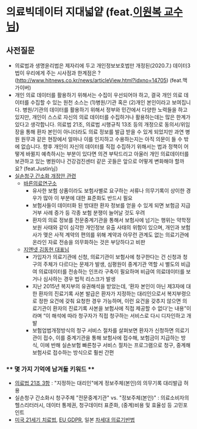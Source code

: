 # 의료빅데이터 지대넓얕 (feat.[이원복 교수님](http://www.wkforum.org/WKF/2018/kor/html/speakerintroduce/popup.php?spuid=3161))

## 사전질문 
  - 의료법과 생명윤리법은 제자리에 두고 개인정보보호법만 개정된(2020.7.) 데이터3법이 우리에게 주는 시사점과 한계점은 ? (http://www.hitnews.co.kr/news/articleView.html?idxno=14705) (feat.맥가이버)
  - 개인 의료 데이터를 활용하기 위해서는 수집이 우선되어야 하고, 결국 개인 의료 데이터를 수집할 수 있는 원천 소스는 (1)병원/기관 혹은 (2)개인 본인이라고 보여집니다.  병원/기관의 데이터를 활용하기 위해서 정부와 민간에서 다양한 노력들을 하고 있지만, 개인이 스스로 자신의 의료 데이터를 수집하거나 활용하는데는 많은 한계가 있다고 생각합니다.  의료법 21조, 의료법 시행규칙 13조 등의 개정으로 동의서/위임장을 통해 환자 본인이 아니더라도 의료 정보를 발급 받을 수 있게 되었지만 과연 병원 원무과 같은 현장에서 얼마나 이를 인지하고 수용하는지는 아직 의문이 들 수 밖에 없습니다. 향후 개인이 자신의 데이터를 직접 수집하기 위해서는 법과 정책이 어떻게 바뀔지 예측하시는 부분이 있다면 의견 부탁드리고 아울러 개인 의료데이터를 보관하고 있는 병원이나 건강검진센터 같은 곳들은 앞으로 어떻게 변화해야 할까요? (feat.Justin님)
  - [실손청구 간소화 개정안 관련](http://likms.assembly.go.kr/bill/billDetail.do?billId=PRC_D2G1Q0J4F1B2D1Z7K0A4G0T6D3W8X9&ageFrom=21&ageTo=21)
    - [바른의료연구소](http://www.bosa.co.kr/news/articleView.html?idxno=2148790) 
      - 유사한 보험 상품이라도 보험사별로 요구하는 서류나 의무기록이 상이한 경우가 많아 이 부분에 대한 표준화도 반드시 필요
      - 보험사들이 데이터화 된 방대한 환자 정보를 얻을 수 있게 되면 보험금 지급 거부 사례 증가 등 각종 보험 분쟁이 늘어날 것도 우려
      - 환자의 의료 정보를 전문중계기관을 통해서 보험사에 넘기는 행위는 약학정보원 사태와 같이 심각한 개인정보 유출 사태의 위험이 있으며, 개인과 보험사가 맺은 사적 계약의 편의를 위해 계약과 아무런 관계도 없는 의료기관에 온라인 자료 전송을 의무화하는 것은 부당하다고 비판
    - [지앤넷 김동헌 대표님](http://www.newsmp.com/news/articleView.html?idxno=213928)
      - 가입자가 의료기관에 신청, 의료기관이 보험사에 청구한다는 건 신청과 청구의 주체가 다르다는 문제가 발생, 심평원이 중계기관 역할 시 별도의 비급여 의료데이터를 전송하는 인프라 구축이 필요하며 비급여 의료데이터를 보거나 심사하는 경우 법적 리스크가 발생
      - 지난 2015년 복지부의 유권해석을 받았는데, ‘환자 본인이 아닌 제3자에 대한 환자의 진료기록 사본 발급은 환자가 지정하는 대리인으로서 복지부령으로 정한 요건에 갖춰 요청한 경우 가능하며, 이런 요건을 갖추지 않으면 의료기관이 환자의 진료기록 사본을 보험사에 직접 제공할 수 없다’는 내용”이라며 “이 해석에 따라 청구자가 직접 청구하는 서비스로 다시 디자인하고 개발
      - 보험업법개정방식의 청구 서비스 절차를 살펴보면 환자가 신청하면 의료기관이 접수, 이를 중계기관을 통해 보험사에 접수해, 보험금이 지급하는 방식, 이에 반해 실손보험 빠른청구 서비스 절차는 프로그램으로 청구, 중계해 보험사로 접수하는 방식으로 훨씬 간편

### ** 몇 가지 기억에 남겨둘 키워드 **

  - [의료법 21조 3항](https://law.go.kr/%EB%B2%95%EB%A0%B9/%EC%9D%98%EB%A3%8C%EB%B2%95/%EC%A0%9C21%EC%A1%B0) : "지정하는 대리인"에게 정보주체(본인)의 의무기록 대리발급 허용
  - 실손청구 간소화시 청구주체 "전문중계기관" vs. "정보주체(본인)" : 의료소비자의 헬스리터러시, 데이터 통제권, 청구데이터 표준화, (중계)비용 및 효율성 등 고민포인트
  - [미국 21세기 치료법](http://www.hitnews.co.kr/news/articleView.html?idxno=11232), [EU GDPR](https://privacy.naver.com/download/EU_GDPR.pdf), 일본 [차세대 의료기반법](https://www.kisdi.re.kr/kisdi/common/premium?file=1%7C14583)
  



